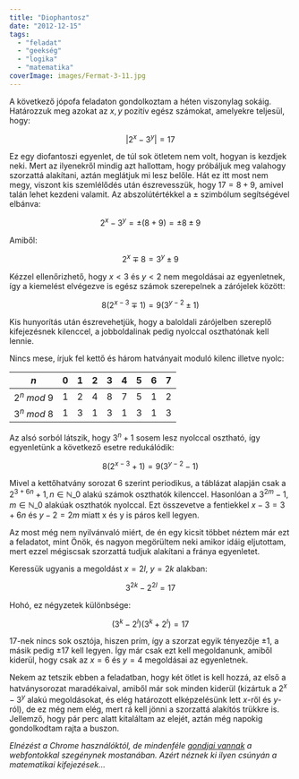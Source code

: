 ```yaml
---
title: "Diophantosz"
date: "2012-12-15"
tags: 
  - "feladat"
  - "geekség"
  - "logika"
  - "matematika"
coverImage: images/Fermat-3-11.jpg
---
```


A következő jópofa feladaton gondolkoztam a héten viszonylag sokáig. Határozzuk meg azokat az $x,y$ pozitív egész számokat, amelyekre teljesül, hogy:

$$ | 2^x-3^y | =17$$

Ez egy diofantoszi egyenlet, de túl sok ötletem nem volt, hogyan is kezdjek neki. Mert az ilyenekről mindig azt hallottam, hogy próbáljuk meg valahogy szorzattá alakítani, aztán meglátjuk mi lesz belőle. Hát ez itt most nem megy, viszont kis szemlélődés után észrevesszük, hogy $17 = 8+9$, amivel talán lehet kezdeni valamit. Az abszolútértékkel a $\pm$ szimbólum segítségével elbánva:

$$2^x-3^y = \pm(8 + 9) = \pm8 \pm9$$

Amiből: 

$$2^{x} \mp 8 = 3^{y} \pm9$$

Kézzel ellenőrizhető, hogy $x <3$ és $y<2$ nem megoldásai az egyenletnek, így a kiemelést elvégezve is egész számok szerepelnek a zárójelek között:

$$8 (2^{x-3} \mp 1) = 9 (3^{y-2} \pm 1)$$

Kis hunyorítás után észrevehetjük, hogy a baloldali zárójelben szereplő kifejezésnek kilenccel, a jobboldalinak pedig nyolccal oszthatónak kell lennie.

Nincs mese, írjuk fel kettő és három hatványait moduló kilenc illetve nyolc:

 | $n$ | $0$ | $1$ | $2$ | $3$ | $4$ | $5$ | $6$ | $7$ | 
 |-----|-----|-----|-----|-----|-----|-----|-----|-----|
 | $2^n\ mod\ 9$ | $1$ | $2$ | $4$ | $8$ | $7$ | $5$ | $1$ | $2$ | 
 | $3^n\ mod\ 8$ | $1$ | $3$ | $1$ | $3$ | $1$ | $3$ | $1$ | $3$ | 

Az alsó sorból látszik, hogy $3^n + 1$ sosem lesz nyolccal osztható, így egyenletünk a következő esetre redukálódik: 

$$8 (2^{x-3} + 1) = 9 (3^{y-2} - 1)$$

Mivel a kettőhatvány sorozat 6 szerint periodikus, a táblázat alapján csak a $2^{3+6n} + 1, n \in \mathbb{N}\_0$ alakú számok oszthatók kilenccel. Hasonlóan a $3^{2m} - 1, m \in \mathbb{N}\_0$ alakúak oszthatók nyolccal. Ezt összevetve a fentiekkel $x-3 = 3 + 6n$ és $y-2 = 2m$ miatt x és y is páros kell legyen.

Az most még nem nyilvánvaló miért, de én egy kicsit többet néztem már ezt a feladatot, mint Önök, és nagyon megörültem neki amikor idáig eljutottam, mert ezzel mégiscsak szorzattá tudjuk alakítani a fránya egyenletet.

Keressük ugyanis a megoldást $x=2l,\ y=2k$ alakban:

$$3^{2k} - 2^{2l} = 17$$

Hohó, ez négyzetek különbsége:

$$(3^{k} - 2^{l})(3^{k} + 2^{l}) = 17$$

$17$-nek nincs sok osztója, hiszen prím, így a szorzat egyik tényezője $\pm 1$, a másik pedig $\pm 17$ kell legyen. Így már csak ezt kell megoldanunk, amiből kiderül, hogy csak az $x = 6$ és $y = 4$ megoldásai az egyenletnek.

Nekem az tetszik ebben a feladatban, hogy két ötlet is kell hozzá, az első a hatványsorozat maradékaival, amiből már sok minden kiderül (kizártuk a $2^x-3^y$ alakú megoldásokat, és elég határozott elképzelésünk lett $x$-ről és $y$-ról), de ez még nem elég, mert rá kell jönni a szorzattá alakítós trükkre is. Jellemző, hogy pár perc alatt kitaláltam az elejét, aztán még napokig gondolkodtam rajta a buszon.

_Elnézést a Chrome használóktól, de mindenféle [gondjai vannak](https://groups.google.com/forum/?fromgroups#!topic/mathjax-users/dV_TmJ1QMO4) a webfontokkal szegénynek mostanában. Azért néznek ki ilyen csúnyán a matematikai kifejezések..._
